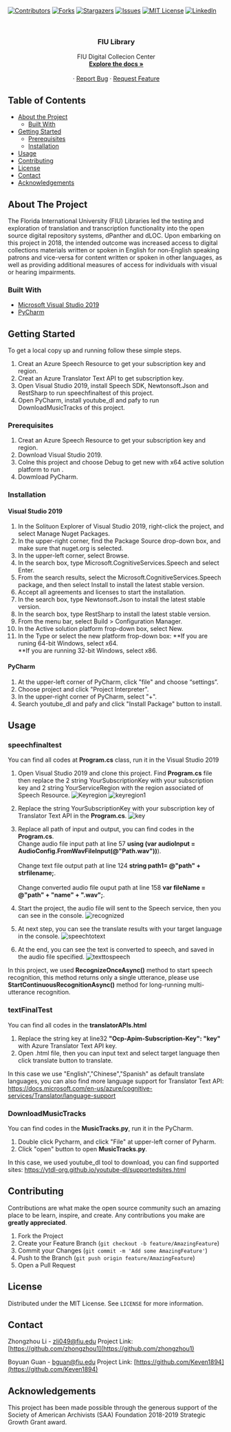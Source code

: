 <!--
*** Thanks for checking out this README Template. If you have a suggestion that would
*** make this better, please fork the repo and create a pull request or simply open
*** an issue with the tag "enhancement".
*** Thanks again! Now go create something AMAZING! :D
***
***
***
*** To avoid retyping too much info. Do a search and replace for the following:
*** github_username, repo, twitter_handle, email
-->





<!-- PROJECT SHIELDS -->
<!--
*** I'm using markdown "reference style" links for readability.
*** Reference links are enclosed in brackets [ ] instead of parentheses ( ).
*** See the bottom of this document for the declaration of the reference variables
*** for contributors-url, forks-url, etc. This is an optional, concise syntax you may use.
*** https://www.markdownguide.org/basic-syntax/#reference-style-links
-->
[![Contributors][contributors-shield]][contributors-url]
[![Forks][forks-shield]][forks-url]
[![Stargazers][stars-shield]][stars-url]
[![Issues][issues-shield]][issues-url]
[![MIT License][license-shield]][license-url]
[![LinkedIn][linkedin-shield]][linkedin-url]



<!-- PROJECT LOGO -->
<br />
<p align="center">
  

  <h3 align="center">FIU Library</h3>

  <p align="center">
    FIU Digital Collecion Center
    <br />
    <a href="https://github.com/zhongzhou1/dPantherAzureTranslate"><strong>Explore the docs »</strong></a>
    <br />
    <br />
    ·
    <a href="https://github.com/zhongzhou1/dPantherAzureTranslate/issues">Report Bug</a>
    ·
    <a href="https://github.com/zhongzhou1/dPantherAzureTranslate/issues">Request Feature</a>
  </p>
</p>



<!-- TABLE OF CONTENTS -->
## Table of Contents

* [About the Project](#about-the-project)
  * [Built With](#built-with)
* [Getting Started](#getting-started)
  * [Prerequisites](#prerequisites)
  * [Installation](#installation)
* [Usage](#usage)
* [Contributing](#contributing)
* [License](#license)
* [Contact](#contact)
* [Acknowledgements](#acknowledgements)



<!-- ABOUT THE PROJECT -->
## About The Project


The Florida International University (FIU) Libraries led the testing and exploration of translation and transcription functionality into the open source digital repository systems, dPanther and dLOC. Upon embarking on this project in 2018, the intended outcome was increased access to digital collections materials written or spoken in English for non-English speaking patrons and vice-versa for content written or spoken in other languages, as well as providing additional measures of access for individuals with visual or hearing impairments.


### Built With

* [Microsoft Visual Studio 2019](https://visualstudio.microsoft.com//vs/)
* [PyCharm](https://www.jetbrains.com/pycharm/download/#section=windows)




<!-- GETTING STARTED -->
## Getting Started

To get a local copy up and running follow these simple steps.
1. Creat an Azure Speech Resource to get your subscription key and region.
2. Creat an Azure Translator Text API to get subscription key.
3. Open Visual Studio 2019, install Speech SDK, Newtonsoft.Json and RestSharp to run speechfinaltest of this project.
4. Open PyCharm, install youtube_dl and pafy to run DownloadMusicTracks of this project.

### Prerequisites

1. Creat an Azure Speech Resource to get your subscription key and region.
2. Download Visual Studio 2019.
3. Colne this project and choose Debug to get new with x64 active solution platform to run .
4. Dowmload PyCharm. 
### Installation

#### Visual Studio 2019
1. In the Solituon Explorer of Visual Studio 2019, right-click the project, and select Manage Nuget Packages.
2. In the upper-right corner, find the Package Source drop-down box, and make sure that nuget.org is selected.
3. In the upper-left corner, select Browse.
4. In the search box, type Microsoft.CognitiveServices.Speech and select Enter.
5. From the search results, select the Microsoft.CognitiveServices.Speech package, and then select Install to install the latest stable version.
6. Accept all agreements and licenses to start the installation.
7. In the search box, type Newtonsoft.Json to install the latest stable version.
8. In the search box, type RestSharp to install the latest stable version.
9. From the menu bar, select Build > Configuration Manager. 
10. In the Active solution platform frop-down box, select New. 
11. In the Type or select the new platform frop-down box:
  **If you are runing 64-bit Windows, select x64.  
  **If you are running 32-bit Windows, select x86.

#### PyCharm  
1. At the upper-left corner of PyCharm, click "file" and choose “settings”.
2. Choose project and click "Project Interpreter".
3. In the upper-right corner of PyCharm, select "+".
4. Search youtube_dl and pafy and click "Install Package" button to install.



<!-- USAGE EXAMPLES -->
## Usage
### speechfinaltest
You can find all codes at **Program.cs** class, run it in the Visual Studio 2019

1. Open Visual Studio 2019 and clone this project. Find **Program.cs** file then replace the 2 string YourSubscriptionKey with your subscription key and 2 string YourServiceRegion with the region associated of Speech Resource.
![Keyregion](https://github.com/zhongzhou1/dPantherAzureTranslate/blob/master/Pictures/Keyregion.png)
![keyregion1](https://github.com/zhongzhou1/dPantherAzureTranslate/blob/master/Pictures/Keyregion1.png)

2. Replace the string YourSubscriptionKey with your subscription key of Translator Text API in the **Program.cs**. 
![key](https://github.com/zhongzhou1/dPantherAzureTranslate/blob/master/Pictures/key.png)

3. Replace all path of input and output, you can find codes in the **Program.cs**.
<br>Change audio file input path at line 57 **using (var audioInput = AudioConfig.FromWavFileInput(@"Path.wav"))**).<br>
<br>Change text file output path at line 124 **string path1= @"path" + strfilename;**.<br>
<br>Change converted audio file ouput path at line 158 **var fileName = @"path" + "name" + ".wav";**.<br>


4. Start the project, the audio file will sent to the Speech service, then you can see in the console.
![recognized](https://github.com/zhongzhou1/dPantherAzureTranslate/blob/master/Pictures/recognized.png)

5. At next step, you can see the translate results with your target language in the console.
![speechtotext](https://github.com/zhongzhou1/dPantherAzureTranslate/blob/master/Pictures/speechtotext.png)

6. At the end, you can see the text is converted to speech, and saved in the audio file specified.
![texttospeech](https://github.com/zhongzhou1/dPantherAzureTranslate/blob/master/Pictures/texttospeech.png)

In this project, we used **RecognizeOnceAsync()** method to start speech recognition, this method returns only a single utterance, please use **StartContinuousRecognitionAsync()** method for long-running multi-utterance recognition.

### textFinalTest
You can find all codes in the **translatorAPIs.html**

1. Replace the string key at line32 **"Ocp-Apim-Subscription-Key": "key"** with Azure Translator Text API key.
2. Open .html file, then you can input text and select target language then click translate button to translate.

In this case we use "English","Chinese","Spanish" as default translate languages, you can also find more language support for Translator Text API: https://docs.microsoft.com/en-us/azure/cognitive-services/Translator/language-support

### DownloadMusicTracks
You can find codes in the **MusicTracks.py**, run it in the PyCharm.
1. Double click Pycharm, and click "File" at upper-left corner of Pyharm.
2. Click "open" button to open **MusicTracks.py**.

In this case, we used youtube_dl tool to download, you can find supported sites: https://ytdl-org.github.io/youtube-dl/supportedsites.html







<!-- CONTRIBUTING -->
## Contributing

Contributions are what make the open source community such an amazing place to be learn, inspire, and create. Any contributions you make are **greatly appreciated**.

1. Fork the Project
2. Create your Feature Branch (`git checkout -b feature/AmazingFeature`)
3. Commit your Changes (`git commit -m 'Add some AmazingFeature'`)
4. Push to the Branch (`git push origin feature/AmazingFeature`)
5. Open a Pull Request


  
<!-- LICENSE -->
## License

Distributed under the MIT License. See `LICENSE` for more information.



<!-- CONTACT -->
## Contact

Zhongzhou Li  - zli049@fiu.edu
Project Link: [https://github.com/zhongzhou1](https://github.com/zhongzhou1)

Boyuan Guan  - bguan@fiu.edu
Project Link: [https://github.com/Keven1894](https://github.com/Keven1894)
<!-- ACKNOWLEDGEMENTS -->
## Acknowledgements

This project has been made possible through the generous support of the Society of American Archivists (SAA) Foundation 2018-2019 Strategic Growth Grant award.





<!-- MARKDOWN LINKS & IMAGES -->
<!-- https://www.markdownguide.org/basic-syntax/#reference-style-links -->
[contributors-shield]: https://img.shields.io/github/contributors/zhongzhou1/dPantherAzureTranslate
[contributors-url]: https://github.com/zhongzhou1/dPantherAzureTranslate/graphs/contributors
[forks-shield]: https://img.shields.io/github/forks/zhongzhou1/dPantherAzureTranslate?label=Fork&style=flat-square
[forks-url]: https://github.com/zhongzhou1/dPantherAzureTranslate/network/members
[stars-shield]: https://img.shields.io/github/stars/zhongzhou1/dPantherAzureTranslate
[stars-url]: https://github.com/zhongzhou1/dPantherAzureTranslate/stargazers
[issues-shield]: https://img.shields.io/github/issues/zhongzhou1/dPantherAzureTranslate
[issues-url]: https://github.com/zhongzhou1/dPantherAzureTranslate/issues
[license-shield]: https://img.shields.io/github/license/zhongzhou1/dPantherAzureTranslate
[license-url]: https://github.com/othneildrew/Best-README-Template/blob/master/LICENSE.txt
[linkedin-shield]: https://img.shields.io/badge/-LinkedIn-black.svg?style=flat-square&logo=linkedin&colorB=555
[linkedin-url]: https://linkedin.com/in/zhongzhou-li-159625162 
[product-screenshot]: images/screenshot.png
